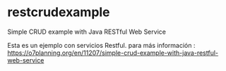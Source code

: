 # restcrudexample
Simple CRUD example with Java RESTful Web Service

Esta es un ejemplo con servicios Restful.
para más información  : https://o7planning.org/en/11207/simple-crud-example-with-java-restful-web-service
